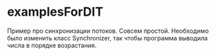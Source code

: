# examplesForDIT

Пример про синхронизации потоков. Совсем простой. 
Необходимо было изменить класс Synchronizer, так чтобы программа выводила числа в порядке возрастания.
